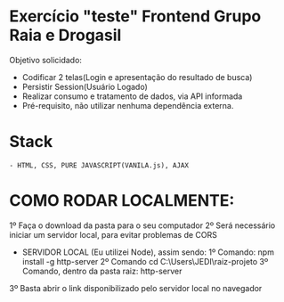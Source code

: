 # Exercício "teste" Frontend Grupo Raia e Drogasil 

Objetivo solicidado:

  - Codificar 2 telas(Login e apresentação do resultado de busca) 
  - Persistir Session(Usuário Logado)
  - Realizar consumo e tratamento de dados, via API informada  
  - Pré-requisito, não utilizar nenhuma dependência externa.

# Stack
    - HTML, CSS, PURE JAVASCRIPT(VANILA.js), AJAX

# COMO RODAR LOCALMENTE:
  1º Faça o download da pasta para o seu computador
  2º Será necessário iniciar um servidor local, para evitar problemas de CORS
* SERVIDOR LOCAL (Eu utilizei Node), assim sendo:
            1º Comando: npm install -g http-server
            2º Comando cd C:\Users\JEDI\raiz-projeto
            3º Comando, dentro da pasta raiz: http-server

3º Basta abrir o link disponibilizado pelo servidor local no navegador
 
